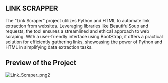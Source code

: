 ## LINK SCRAPPER
The "Link Scraper" project utilizes Python and HTML to automate link extraction from websites. Leveraging libraries like BeautifulSoup and requests, the tool ensures a streamlined and ethical approach to web scraping. With a user-friendly interface using BootStrap, it offers a practical solution for efficiently gathering links, showcasing the power of Python and HTML in simplifying data extraction tasks.

## Preview of the Project


![Link_Scraper_png2](https://github.com/nazhur/Link_Scraper/assets/125865054/6defc2d9-b3a5-4fad-8abe-318bd7858fd5)
